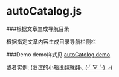 # autoCatalog.js
###根据文章生成导航目录

根据指定文章内容生成目录导航栏侧栏

###Demo
demo样式见 <a href="http://html.heanes.com/blog/html/heanes/article/autoCatalog/" target="_blank">autoCatolog demo</a>

或者实例: <a href="http://html.heanes.com/blog/html/heanes/article/friendship.html" target="_blank">(友谊的小船说翻就翻╮(╯▽╰)╭)</a>
